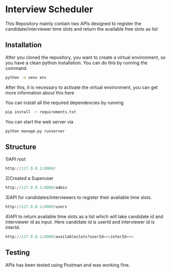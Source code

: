 # Interview Scheduler

This Repository mainly contain two APIs designed to register the candidate/interviewer time slots and return the available free slots as list

## Installation

After you cloned the repository, you want to create a virtual environment, so you have a clean python installation. You can do this by running the command.

```bash
python -m venv env
```
After this, it is necessary to activate the virtual environment, you can get more information about this here

You can install all the required dependencies by running

```bash
pip install -r requirements.txt
```
You can start the web server via 

```bash
python manage.py runserver
```

## Structure 

1)API root

```python
http://127.0.0.1:8000/
```

2)Created a Superuser
 
```python
http://127.0.0.1:8000/admin
```

3)API for candidates/interviewers to register their available time slots.
```python
http://127.0.0.1:8000/users
```
4)API to return available time slots as a list which will take candidate
id and interviewer id as input. Here candidate id is userId and interviewer id is interId.

```python
http://127.0.0.1:8000/availableslots?userId=<>interId=<>
```
## Testing

APIs has been tested using Postman and was working fine.



